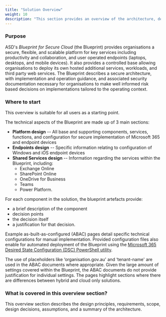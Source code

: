 ```yaml
---
title: "Solution Overview"
weight: 10
description: "This section provides an overview of the architecture, design considerations and decisions associated with system(s) built on ASD's Blueprint for Secure Cloud."
---
```


### Purpose

ASD's *Blueprint for Secure Cloud* (the Blueprint) provides organisations a secure, flexible, and scalable platform for key services including productivity and collaboration, and user operated endpoints (laptops, desktops, and mobile devices). It also provides a controlled base allowing organisations to deploy its own hosted additional services, workloads, and third party web services. The Blueprint describes a secure architecture, with implementation and operation guidance, and associated security documentation necessary for organisations to make well informed risk based decisions on implementations tailored to the operating context.

### Where to start

This overview is suitable for all users as a starting point.

The technical aspects of the Blueprint are made up of 3 main sections:

* **Platform design** -- All base and supporting components, services, functions, and configuration for secure implementation of Microsoft 365 and endpoint devices
* **Endpoints design** -- Specific information relating to configuration of Windows and iOS endpoint devices
* **Shared Services design** -- Information regarding the services within the Blueprint, including:
  * Exchange Online
  * SharePoint Online
  * OneDrive for Business
  * Teams
  * Power Platform.

For each component in the solution, the blueprint artefacts provide:

* a brief description of the component
* decision points
* the decision itself
* a justification for that decision.

Example as-built-as-configured (ABAC) pages detail specific technical configurations for manual implementation. Provided configuration files also enable for automated deployment of the Blueprint using the [Microsoft 365 Desired State Configuration (DSC) PowerShell utility](https://microsoft365dsc.com/).

The use of placeholders like ‘organisation.gov.au' and ‘tenant-name' are used in the ABAC documents where appropriate. Given the large amount of settings covered within the Blueprint, the ABAC documents do not provide justification for individual settings. The pages highlight sections where there are differences between hybrid and cloud only solutions.

### What is covered in this overview section?

This overview section describes the design principles, requirements, scope, design decisions, assumptions, and a summary of the architecture.
